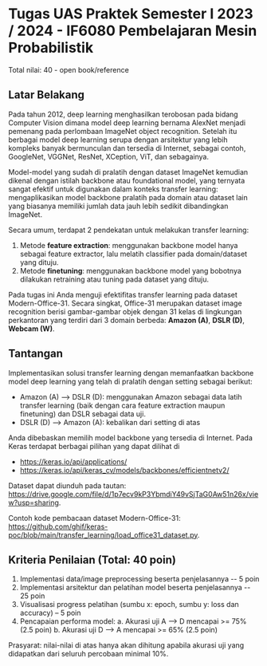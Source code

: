 # Tugas UAS Praktek Semester I 2023 / 2024 - IF6080 Pembelajaran Mesin Probabilistik
Total nilai: 40 - open book/reference

## Latar Belakang
Pada tahun 2012, deep learning menghasilkan terobosan pada bidang Computer Vision dimana model deep learning bernama AlexNet menjadi pemenang pada perlombaan ImageNet object recognition. Setelah itu berbagai model deep learning serupa dengan arsitektur yang lebih kompleks banyak bermunculan dan tersedia di Internet, sebagai contoh, GoogleNet, VGGNet, ResNet, XCeption, ViT, dan sebagainya.

Model-model yang sudah di pralatih dengan dataset ImageNet kemudian dikenal dengan istilah backbone atau foundational model, yang ternyata sangat efektif untuk digunakan dalam konteks transfer learning: mengaplikasikan model backbone pralatih pada domain atau dataset lain yang biasanya memiliki jumlah data jauh lebih sedikit dibandingkan ImageNet.

Secara umum, terdapat 2 pendekatan untuk melakukan transfer learning:
1.	Metode **feature extraction**: menggunakan backbone model hanya sebagai feature extractor, lalu melatih classifier pada domain/dataset yang dituju.
2.	Metode **finetuning**: menggunakan backbone model yang bobotnya dilakukan retraining atau tuning pada dataset yang dituju. 

Pada tugas ini Anda menguji efektifitas transfer learning pada dataset Modern-Office-31. Secara singkat, Office-31 merupakan dataset image recognition berisi gambar-gambar objek dengan 31 kelas di lingkungan perkantoran yang terdiri dari 3 domain berbeda: **Amazon (A)**, **DSLR (D)**, **Webcam (W)**.

## Tantangan
Implementasikan solusi transfer learning dengan memanfaatkan backbone model deep learning yang telah di pralatih dengan setting sebagai berikut: 
- Amazon (A) --> DSLR (D): menggunakan Amazon sebagai data latih transfer learning (baik dengan cara feature extraction maupun finetuning) dan DSLR sebagai data uji. 
- DSLR (D) --> Amazon (A): kebalikan dari setting di atas

Anda dibebaskan memilih model backbone yang tersedia di Internet. Pada Keras terdapat berbagai pilihan yang dapat dilihat di
- https://keras.io/api/applications/
- https://keras.io/api/keras_cv/models/backbones/efficientnetv2/ 

Dataset dapat diunduh pada tautan: https://drive.google.com/file/d/1p7ecv9kP3YbmdiY49vSjTaG0Aw51n26x/view?usp=sharing.

Contoh kode pembacaan dataset Modern-Office-31: https://github.com/ghif/keras-poc/blob/main/transfer_learning/load_office31_dataset.py.

## Kriteria Penilaian (Total: 40 poin)
1.	Implementasi data/image preprocessing beserta penjelasannya -- 5 poin
2.	Implementasi arsitektur dan pelatihan model beserta penjelasannya -- 25 poin
3.	Visualisasi progress pelatihan (sumbu x: epoch, sumbu y: loss dan accuracy) – 5 poin
4.	Pencapaian performa model:
    a.	Akurasi uji A --> D mencapai >= 75% (2.5 poin)
    b.	Akurasi uji D --> A mencapai >= 65% (2.5 poin)

Prasyarat: nilai-nilai di atas hanya akan dihitung apabila akurasi uji yang didapatkan dari seluruh percobaan minimal 10%.